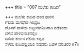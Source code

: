 +++
title = "007 ಮಲೆತು ಕಾದಿದ"

+++
ಮಲೆತು ಕಾದಿದ ದಂಡ ಧಾರನ  
ಗೆಲಿದು ಮಗಧೇಶ ಗಿರಿವ್ರಜ  
ದೊಳಗೆ ಪಾಳೆಯ ಬಿಟ್ಟುದವನಿದಿರಾಗಿ ನಡೆತಂದು  
ದಳವ ಹೇಳಿದನಾತನಲ್ಲಿಂ  
ದಿಳಿದು ಕರ್ಣನ ಗೆಲಿದು ಕಪ್ಪವ  
ಸೆಳೆದು ಕೊಂಡದ್ರಿಯಲಿ ಸದೆದನು ಬಹಳ ವನಚರರ     ॥7॥